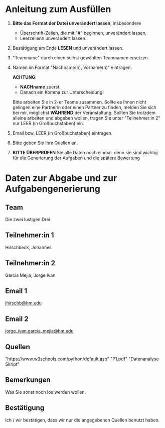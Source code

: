 # Anleitung zum Ausfüllen

1.  **Bitte das Format der Datei unverändert lassen**, insbesondere

    - Überschrift-Zeilen, die mit "#" beginnen, unverändert lassen,
    - Leerzeilenn unverändert lassen.

2.  Bestätigung am Ende **LESEN** und unverändert lassen.

3.  "Teamname" durch einen selbst gewählten Teamnamen ersetzen.

4.  Namen im Format "Nachname(n), Vorname(n)" eintragen.

    **ACHTUNG**:

    -   **NACHname** zuerst.
    -   Danach ein Komma zur Unterscheidung!

    Bitte arbeiten Sie in 2-er Teams zusammen.
    Sollte es Ihnen nicht gelingen eine Partnerin oder einen Partner zu finden,
    melden Sie sich bei mir, möglichst **WÄHREND** der Veranstaltung.
    Sollten Sie trotzdem alleine arbeiten und abgeben wollen,
    tragen Sie unter "Teilnehmer:in 2" nur LEER (in Großbuchstaben) ein.

5.  Email bzw. LEER (in Großbuchstaben) eintragen.

6.  Bitte geben Sie Ihre Quellen an.

7.  **BITTE ÜBERPRÜFEN** Sie alle Daten noch einmal,
    denn sie sind wichtig für die Generierung der Aufgaben
    und die spätere Bewertung

# Daten zur Abgabe und zur Aufgabengenerierung

## Team
Die zwei lustigen Drei

## Teilnehmer:in 1
Hirschbeck, Johannes

## Teilnehmer:in 2
Garcia Mejia, Jorge Ivan

## Email 1
jhirschb@hm.edu

## Email 2
jorge_ivan.garcia_mejia@hm.edu

## Quellen
"https://www.w3schools.com/python/default.asp"
"P1.pdf"
"Datenanalyse Skript"

## Bemerkungen
Was Sie sonst noch los werden wollen.

## Bestätigung
Ich / wir bestätigen, dass wir nur die angegebenen Quellen benutzt haben.

